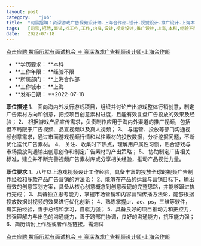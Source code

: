 ```yaml
---
layout:	post
category:	"job"
title:	"网易招聘：资深游戏广告视频设计师-上海合作部-设计-视觉设计-推广设计-上海本科经验不限"
tags:	[网易,招聘,面试,找工作,工作,内推,设计,视觉设计,推广设计,上海,本科,经验不限]
date:	2022-07-18
---
```


[点击应聘 投简历就有面试机会 -> 资深游戏广告视频设计师-上海合作部](http://mobile.bole.netease.com/bole/boleDetail?id=41623&employeeId=346f03c3cda5f04c&key=all)



- **学历要求： **本科
- **工作年限： **经验不限
- **所属部门： **上海合作部
- **工作城市： **上海
- **发布日期： **2022-07-18



**职位描述**
1、	面向海内外发行游戏项目，组织并讨论产出游戏整体行销创意，制定广告素材方向和创意，把控项目创意素材进度，且能有效复盘广告投放的效果及经验；
2、	根据游戏产品宣传需求，负责制作应用于海内外渠道的推广视频，包括但不局限于广告视频、品宣视频以及真人视频；
3、	与运营、投放等部门沟通视频创意需求，通过市面游戏视频行情和以往素材的投放数据，分析挖掘问题，不断优化迭代广告素材。
4、	关注、收集时下热点，理解用户属性习惯，贴合游戏与市场投放沟通输出创意创作和制定广告素材的产出策略； 
5、	协助制定广告相关标准，建立并不断完善视频广告素材库或分享相关经验，推动产品视觉力量。




**职位要求**
1、八年以上游戏视频设计工作经验，具备丰富的投放全球的视频广告制作经验和多款产品广告营销的方法论；
2、能够在产品的运营与营销目标下，输出有效的创意策划方案，具备从核心创意概念到创意表现的完整思路，并能够跟进执行完成；
3、具备独立思考能力，掌握市场营销和内容营销传播方法论，能够根据投放数据对视频的效果进行优化创新；
4、熟练掌握pr、ae、ps，三维等软件，有实拍经验，善于总结和学习，自驱力强；
5、具备良好的项目推动力和把控力，较强理解力与出色的沟通能力，善于跨部门协调，良好的沟通能力，抗压能力强；
6、简历请附上作品或者作品链接。需测试




[点击应聘 投简历就有面试机会 -> 资深游戏广告视频设计师-上海合作部](http://mobile.bole.netease.com/bole/boleDetail?id=41623&employeeId=346f03c3cda5f04c&key=all)